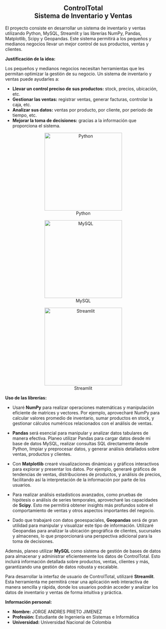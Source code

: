 <h2 align="center">ControlTotal <br> Sistema de Inventario y Ventas</h2>


El proyecto consiste en desarrollar un sistema de inventario y ventas utilizando Python, MySQL, Streamlit y las librerías NumPy, Pandas, Matplotlib, Scipy y Geopandas. Este sistema permitirá a los pequeños y medianos negocios llevar un mejor control de sus productos, ventas y clientes.

**Justificación de la idea:**

Los pequeños y medianos negocios necesitan herramientas que les permitan optimizar la gestión de su negocio. Un sistema de inventario y ventas puede ayudarles a:

* **Llevar un control preciso de sus productos:** stock, precios, ubicación, etc.
* **Gestionar las ventas:** registrar ventas, generar facturas, controlar la caja, etc.
* **Analizar sus datos:** ventas por producto, por cliente, por periodo de tiempo, etc.
* **Mejorar la toma de decisiones:** gracias a la información que proporciona el sistema.

<p align="center">
    <img src="https://images.pexels.com/photos/1181671/pexels-photo-1181671.jpeg?auto=compress&cs=tinysrgb&w=1260&h=750&dpr=1" alt="Python" width="250">
    <br>
    Python
</p>

<p align="center">
    <img src="https://img.freepik.com/vector-gratis/programador-trabajando-sql_52683-22997.jpg?w=740&t=st=1710632981~exp=1710633581~hmac=1663f1348d1ac8a5e5ec42821202ffd2dbab9bc1b9bf8d75d6e1a254337f6aff" alt="MySQL" width="250">
    <br>
    MySQL
</p>

<p align="center">
    <img src="https://cdn.pixabay.com/photo/2018/05/18/15/30/web-design-3411373_1280.jpg" alt="Streamlit" width="250">
    <br>
    Streamlit
</p>






**Uso de las librerías:**

* Usaré **NumPy** para realizar operaciones matemáticas y manipulación eficiente de matrices y vectores. Por ejemplo, aprovecharé NumPy para calcular valores promedio de inventario, sumar productos en stock, y gestionar cálculos numéricos relacionados con el análisis de ventas.

* **Pandas** será esencial para manipular y analizar datos tabulares de manera efectiva. Planeo utilizar Pandas para cargar datos desde mi base de datos MySQL, realizar consultas SQL directamente desde Python, limpiar y preprocesar datos, y generar análisis detallados sobre ventas, productos y clientes.

* Con **Matplotlib** crearé visualizaciones dinámicas y gráficos interactivos para explorar y presentar los datos. Por ejemplo, generaré gráficos de tendencias de ventas, distribuciones de productos, y análisis de precios, facilitando así la interpretación de la información por parte de los usuarios.

* Para realizar análisis estadísticos avanzados, como pruebas de hipótesis o análisis de series temporales, aprovecharé las capacidades de **Scipy**. Esto me permitirá obtener insights más profundos sobre el comportamiento de ventas y otros aspectos importantes del negocio.

* Dado que trabajaré con datos geoespaciales, **Geopandas** será de gran utilidad para manipular y visualizar este tipo de información. Utilizaré Geopandas para analizar la ubicación geográfica de clientes, sucursales y almacenes, lo que proporcionará una perspectiva adicional para la toma de decisiones.

Además, planeo utilizar **MySQL** como sistema de gestión de bases de datos para almacenar y administrar eficientemente los datos de ControlTotal. Esto incluirá información detallada sobre productos, ventas, clientes y más, garantizando una gestión de datos robusta y escalable.

Para desarrollar la interfaz de usuario de ControlTotal, utilizaré **Streamlit**. Esta herramienta me permitirá crear una aplicación web interactiva de manera sencilla y rápida, donde los usuarios podrán acceder y analizar los datos de inventario y ventas de forma intuitiva y práctica.


**Información personal:**

* **Nombre:** JORGE ANDRES PRIETO JIMENEZ
* **Profesión:** Estudiante de Ingeniería en Sistemas e Informática
* **Universidad:** Universidad Nacional de Colombia
